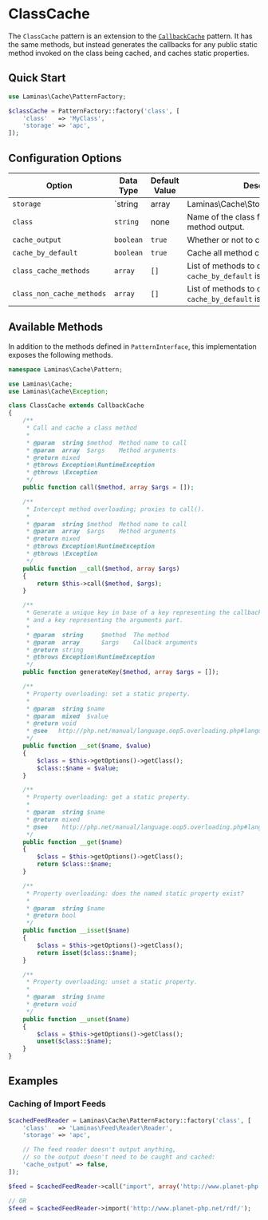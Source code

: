 # ClassCache

The `ClassCache` pattern is an extension to the
[`CallbackCache`](callback-cache.md) pattern. It has the same methods, but
instead generates the callbacks for any public static method invoked on the
class being cached, and caches static properties.

## Quick Start

```php
use Laminas\Cache\PatternFactory;

$classCache = PatternFactory::factory('class', [
    'class'   => 'MyClass',
    'storage' => 'apc',
]);
```

## Configuration Options

Option | Data Type | Default Value | Description
------ | --------- | ------------- | -----------
`storage` | `string | array | Laminas\Cache\Storage\StorageInterface` | none | Adapter used for reading and writing cached data.
`class` | `string` | none | Name of the class for which to cache method output.
`cache_output` | `boolean` | `true` | Whether or not to cache method output.
`cache_by_default` | `boolean` | `true` | Cache all method calls by default.
`class_cache_methods` | `array` | `[]` | List of methods to cache (if `cache_by_default` is disabled).
`class_non_cache_methods` | `array` | `[]` | List of methods to omit from caching (if `cache_by_default` is enabled).

## Available Methods

In addition to the methods defined in `PatternInterface`, this implementation
exposes the following methods.

```php
namespace Laminas\Cache\Pattern;

use Laminas\Cache;
use Laminas\Cache\Exception;

class ClassCache extends CallbackCache
{
    /**
     * Call and cache a class method
     *
     * @param  string $method  Method name to call
     * @param  array  $args    Method arguments
     * @return mixed
     * @throws Exception\RuntimeException
     * @throws \Exception
     */
    public function call($method, array $args = []);

    /**
     * Intercept method overloading; proxies to call().
     *
     * @param  string $method  Method name to call
     * @param  array  $args    Method arguments
     * @return mixed
     * @throws Exception\RuntimeException
     * @throws \Exception
     */
    public function __call($method, array $args)
    {
        return $this->call($method, $args);
    }

    /**
     * Generate a unique key in base of a key representing the callback part
     * and a key representing the arguments part.
     *
     * @param  string     $method  The method
     * @param  array      $args    Callback arguments
     * @return string
     * @throws Exception\RuntimeException
     */
    public function generateKey($method, array $args = []);

    /**
     * Property overloading: set a static property.
     *
     * @param  string $name
     * @param  mixed  $value
     * @return void
     * @see   http://php.net/manual/language.oop5.overloading.php#language.oop5.overloading.members
     */
    public function __set($name, $value)
    {
        $class = $this->getOptions()->getClass();
        $class::$name = $value;
    }

    /**
     * Property overloading: get a static property.
     *
     * @param  string $name
     * @return mixed
     * @see    http://php.net/manual/language.oop5.overloading.php#language.oop5.overloading.members
     */
    public function __get($name)
    {
        $class = $this->getOptions()->getClass();
        return $class::$name;
    }

    /**
     * Property overloading: does the named static property exist?
     *
     * @param  string $name
     * @return bool
     */
    public function __isset($name)
    {
        $class = $this->getOptions()->getClass();
        return isset($class::$name);
    }

    /**
     * Property overloading: unset a static property.
     *
     * @param  string $name
     * @return void
     */
    public function __unset($name)
    {
        $class = $this->getOptions()->getClass();
        unset($class::$name);
    }
}
```

## Examples

### Caching of Import Feeds

```php
$cachedFeedReader = Laminas\Cache\PatternFactory::factory('class', [
    'class'   => 'Laminas\Feed\Reader\Reader',
    'storage' => 'apc',

    // The feed reader doesn't output anything,
    // so the output doesn't need to be caught and cached:
    'cache_output' => false,
]);

$feed = $cachedFeedReader->call("import", array('http://www.planet-php.net/rdf/'));

// OR
$feed = $cachedFeedReader->import('http://www.planet-php.net/rdf/');
```
